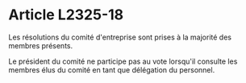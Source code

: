 # Article L2325-18

Les résolutions du comité d'entreprise sont prises à la majorité des membres présents.

Le président du comité ne participe pas au vote lorsqu'il consulte les membres élus du comité en tant que délégation du personnel.